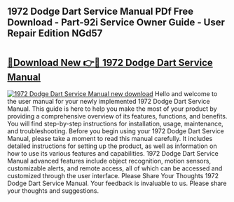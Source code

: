 ## 1972 Dodge Dart Service Manual PDf Free Download - Part-92i Service Owner Guide - User Repair Edition NGd57

# <h2><a href="http://bc2145.oget.top/?id=1972+Dodge+Dart+Service+Manual">🔗Download New 👉🔴 1972 Dodge Dart Service Manual</a></h2>

[![1972 Dodge Dart Service Manual new download](https://i.imgur.com/5g1atiW.png)](http://bc2145.oget.top/?id=1972+Dodge+Dart+Service+Manual)
Hello and welcome to the user manual for your newly implemented 1972 Dodge Dart Service Manual. This guide is here to help you make the most of your product by providing a comprehensive overview of its features, functions, and benefits. You will find step-by-step instructions for installation, usage, maintenance, and troubleshooting. Before you begin using your 1972 Dodge Dart Service Manual, please take a moment to read this manual carefully. It includes detailed instructions for setting up the product, as well as information on how to use its various features and capabilities. 1972 Dodge Dart Service Manual advanced features include object recognition, motion sensors, customizable alerts, and remote access, all of which can be accessed and customized through the user interface. Please Share Your Thoughts 1972 Dodge Dart Service Manual. Your feedback is invaluable to us. Please share your thoughts and suggestions.
